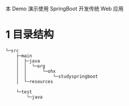 本 Demo 演示使用 SpringBoot 开发传统 Web 应用

# 1 目录结构
```text
└─src                              
    ├─main                         
    │  ├─java                      
    │  │  └─org                    
    │  │      └─ohx                
    │  │          └─studyspringboot
    │  └─resources
                     
    └─test    
        └─java
```